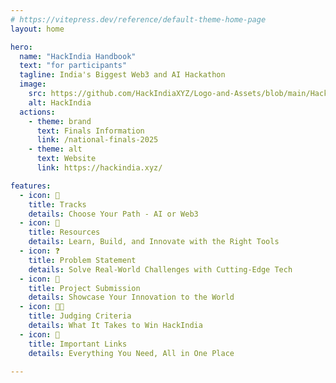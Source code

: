 ```yaml
---
# https://vitepress.dev/reference/default-theme-home-page
layout: home

hero:
  name: "HackIndia Handbook"
  text: "for participants"
  tagline: India's Biggest Web3 and AI Hackathon
  image:
    src: https://github.com/HackIndiaXYZ/Logo-and-Assets/blob/main/HackIndia%20Logo/Only%20Logo%20-%20HackIndia%20512x512.png?raw=true
    alt: HackIndia
  actions:
    - theme: brand
      text: Finals Information  
      link: /national-finals-2025
    - theme: alt
      text: Website
      link: https://hackindia.xyz/

features:
  - icon: 🚗
    title: Tracks
    details: Choose Your Path - AI or Web3
  - icon: 📑
    title: Resources
    details: Learn, Build, and Innovate with the Right Tools
  - icon: ❓
    title: Problem Statement
    details: Solve Real-World Challenges with Cutting-Edge Tech
  - icon: 🛑
    title: Project Submission
    details: Showcase Your Innovation to the World
  - icon: 👩‍🏫
    title: Judging Criteria
    details: What It Takes to Win HackIndia
  - icon: 🔗
    title: Important Links
    details: Everything You Need, All in One Place
  
---
```


